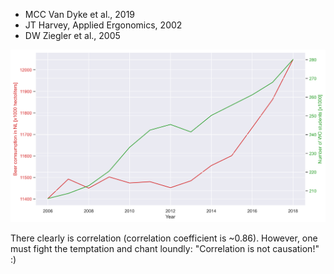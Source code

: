 * MCC Van Dyke et al., 2019
* JT Harvey, Applied Ergonomics, 2002
* DW Ziegler et al., 2005

![Plot](plot.png)

There clearly is correlation (correlation coefficient is ~0.86). However, one must fight the temptation and chant loundly: "Correlation is not causation!" :)
